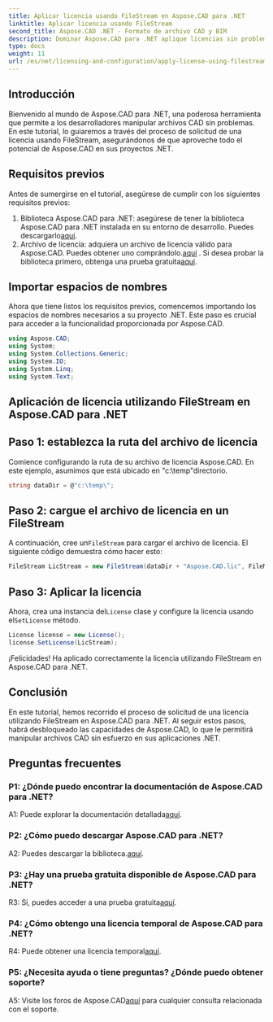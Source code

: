```yaml
---
title: Aplicar licencia usando FileStream en Aspose.CAD para .NET
linktitle: Aplicar licencia usando FileStream
second_title: Aspose.CAD .NET - Formato de archivo CAD y BIM
description: Dominar Aspose.CAD para .NET aplique licencias sin problemas utilizando FileStream. Explore la guía paso a paso y libere el potencial. ¡Descargar ahora!
type: docs
weight: 11
url: /es/net/licensing-and-configuration/apply-license-using-filestream/
---
```

## Introducción

Bienvenido al mundo de Aspose.CAD para .NET, una poderosa herramienta que permite a los desarrolladores manipular archivos CAD sin problemas. En este tutorial, lo guiaremos a través del proceso de solicitud de una licencia usando FileStream, asegurándonos de que aproveche todo el potencial de Aspose.CAD en sus proyectos .NET.

## Requisitos previos

Antes de sumergirse en el tutorial, asegúrese de cumplir con los siguientes requisitos previos:
1.  Biblioteca Aspose.CAD para .NET: asegúrese de tener la biblioteca Aspose.CAD para .NET instalada en su entorno de desarrollo. Puedes descargarlo[aquí](https://releases.aspose.com/cad/net/).
2.  Archivo de licencia: adquiera un archivo de licencia válido para Aspose.CAD. Puedes obtener uno comprándolo.[aquí](https://purchase.aspose.com/buy) . Si desea probar la biblioteca primero, obtenga una prueba gratuita[aquí](https://releases.aspose.com/).

## Importar espacios de nombres

Ahora que tiene listos los requisitos previos, comencemos importando los espacios de nombres necesarios a su proyecto .NET. Este paso es crucial para acceder a la funcionalidad proporcionada por Aspose.CAD.
```csharp
using Aspose.CAD;
using System;
using System.Collections.Generic;
using System.IO;
using System.Linq;
using System.Text;
```

## Aplicación de licencia utilizando FileStream en Aspose.CAD para .NET

## Paso 1: establezca la ruta del archivo de licencia

Comience configurando la ruta de su archivo de licencia Aspose.CAD. En este ejemplo, asumimos que está ubicado en "c:\temp\"directorio.
```csharp
string dataDir = @"c:\temp\";
```

## Paso 2: cargue el archivo de licencia en un FileStream

 A continuación, cree un`FileStream` para cargar el archivo de licencia. El siguiente código demuestra cómo hacer esto:
```csharp
FileStream LicStream = new FileStream(dataDir + "Aspose.CAD.lic", FileMode.Open);
```

## Paso 3: Aplicar la licencia

 Ahora, crea una instancia del`License` clase y configure la licencia usando el`SetLicense` método.
```csharp
License license = new License();
license.SetLicense(LicStream);
```

¡Felicidades! Ha aplicado correctamente la licencia utilizando FileStream en Aspose.CAD para .NET.

## Conclusión

En este tutorial, hemos recorrido el proceso de solicitud de una licencia utilizando FileStream en Aspose.CAD para .NET. Al seguir estos pasos, habrá desbloqueado las capacidades de Aspose.CAD, lo que le permitirá manipular archivos CAD sin esfuerzo en sus aplicaciones .NET.

## Preguntas frecuentes

### P1: ¿Dónde puedo encontrar la documentación de Aspose.CAD para .NET?

 A1: Puede explorar la documentación detallada[aquí](https://reference.aspose.com/cad/net/).

### P2: ¿Cómo puedo descargar Aspose.CAD para .NET?

 A2: Puedes descargar la biblioteca.[aquí](https://releases.aspose.com/cad/net/).

### P3: ¿Hay una prueba gratuita disponible de Aspose.CAD para .NET?

 R3: Sí, puedes acceder a una prueba gratuita[aquí](https://releases.aspose.com/).

### P4: ¿Cómo obtengo una licencia temporal de Aspose.CAD para .NET?

 R4: Puede obtener una licencia temporal[aquí](https://purchase.aspose.com/temporary-license/).

### P5: ¿Necesita ayuda o tiene preguntas? ¿Dónde puedo obtener soporte?

 A5: Visite los foros de Aspose.CAD[aquí](https://forum.aspose.com/c/cad/19) para cualquier consulta relacionada con el soporte.